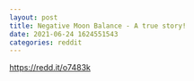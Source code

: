 ```yaml
--- 
layout: post 
title: Negative Moon Balance - A true story! 
date: 2021-06-24 1624551543 
categories: reddit 
--- 
```

https://redd.it/o7483k